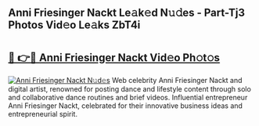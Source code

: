## Anni Friesinger Nackt Le𝚊k𝚎d N𝚞𝚍es - Part-Tj3 Photos Vid𝚎o Le𝚊ks ZbT4i

# <h2><a href="http://fb73mga.evod.top/?m=Anni+Friesinger+Nackt">🔗 👉🔴 Anni Friesinger Nackt Vid𝚎o Ph𝚘t𝚘s</a></h2>

[![Anni Friesinger Nackt N𝚞d𝚎s](https://i.imgur.com/8V9OHl7.gif)](http://fb73mga.evod.top/?m=Anni+Friesinger+Nackt)
Web celebrity Anni Friesinger Nackt and digital artist, renowned for posting dance and lifestyle content through solo and collaborative dance routines and brief videos. Influential entrepreneur Anni Friesinger Nackt, celebrated for their innovative business ideas and entrepreneurial spirit. 
